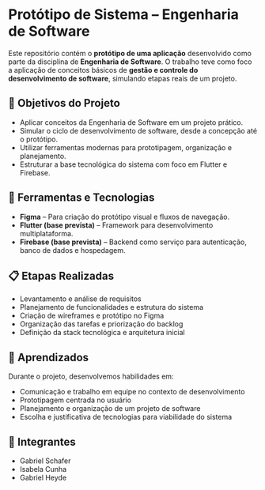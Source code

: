# Protótipo de Sistema – Engenharia de Software

Este repositório contém o **protótipo de uma aplicação** desenvolvido como parte da disciplina de **Engenharia de Software**. O trabalho teve como foco a aplicação de conceitos básicos de **gestão e controle do desenvolvimento de software**, simulando etapas reais de um projeto.

## 🎯 Objetivos do Projeto

- Aplicar conceitos da Engenharia de Software em um projeto prático.  
- Simular o ciclo de desenvolvimento de software, desde a concepção até o protótipo.  
- Utilizar ferramentas modernas para prototipagem, organização e planejamento.  
- Estruturar a base tecnológica do sistema com foco em Flutter e Firebase.

## 🧩 Ferramentas e Tecnologias

- **Figma** – Para criação do protótipo visual e fluxos de navegação.  
- **Flutter (base prevista)** – Framework para desenvolvimento multiplataforma.  
- **Firebase (base prevista)** – Backend como serviço para autenticação, banco de dados e hospedagem.

## 📋 Etapas Realizadas

- Levantamento e análise de requisitos  
- Planejamento de funcionalidades e estrutura do sistema  
- Criação de wireframes e protótipo no Figma  
- Organização das tarefas e priorização do backlog  
- Definição da stack tecnológica e arquitetura inicial

## 🧠 Aprendizados

Durante o projeto, desenvolvemos habilidades em:
- Comunicação e trabalho em equipe no contexto de desenvolvimento
- Prototipagem centrada no usuário
- Planejamento e organização de um projeto de software
- Escolha e justificativa de tecnologias para viabilidade do sistema

## 👥 Integrantes

- Gabriel Schafer
- Isabela Cunha
- Gabriel Heyde

  

